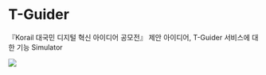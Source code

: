 # T-Guider
『Korail 대국민 디지털 혁신 아이디어 공모전』 제안 아이디어, T-Guider 서비스에 대한 기능 Simulator

<img src = "https://github.com/user-attachments/assets/aefc428e-8798-44f4-a06a-294bb88838c6" width="width 60%" height="height 60%">

